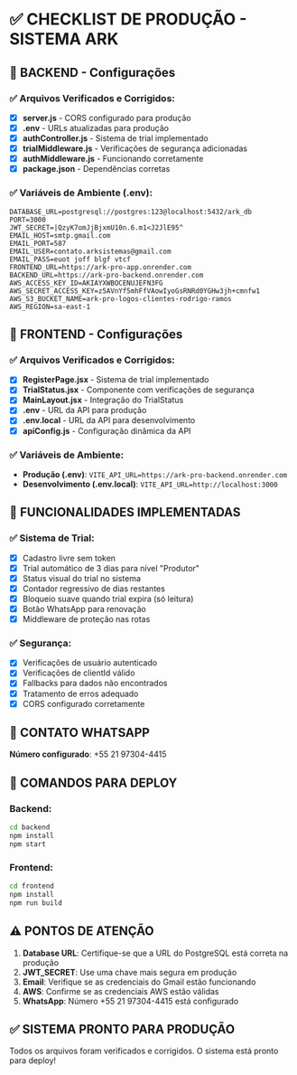 # ✅ CHECKLIST DE PRODUÇÃO - SISTEMA ARK

## 🔧 BACKEND - Configurações

### ✅ Arquivos Verificados e Corrigidos:
- [x] **server.js** - CORS configurado para produção
- [x] **.env** - URLs atualizadas para produção
- [x] **authController.js** - Sistema de trial implementado
- [x] **trialMiddleware.js** - Verificações de segurança adicionadas
- [x] **authMiddleware.js** - Funcionando corretamente
- [x] **package.json** - Dependências corretas

### ✅ Variáveis de Ambiente (.env):
```
DATABASE_URL=postgresql://postgres:123@localhost:5432/ark_db
PORT=3000
JWT_SECRET=|QzyK7omJjBjxmU10n.6.m1<J2JlE95^
EMAIL_HOST=smtp.gmail.com
EMAIL_PORT=587
EMAIL_USER=contato.arksistemas@gmail.com
EMAIL_PASS=euot joff blgf vtcf
FRONTEND_URL=https://ark-pro-app.onrender.com
BACKEND_URL=https://ark-pro-backend.onrender.com
AWS_ACCESS_KEY_ID=AKIAYXWBOCENUJEFN3FG
AWS_SECRET_ACCESS_KEY=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
AWS_S3_BUCKET_NAME=ark-pro-logos-clientes-rodrigo-ramos
AWS_REGION=sa-east-1
```

## 🎨 FRONTEND - Configurações

### ✅ Arquivos Verificados e Corrigidos:
- [x] **RegisterPage.jsx** - Sistema de trial implementado
- [x] **TrialStatus.jsx** - Componente com verificações de segurança
- [x] **MainLayout.jsx** - Integração do TrialStatus
- [x] **.env** - URL da API para produção
- [x] **.env.local** - URL da API para desenvolvimento
- [x] **apiConfig.js** - Configuração dinâmica da API

### ✅ Variáveis de Ambiente:
- **Produção (.env)**: `VITE_API_URL=https://ark-pro-backend.onrender.com`
- **Desenvolvimento (.env.local)**: `VITE_API_URL=http://localhost:3000`

## 🚀 FUNCIONALIDADES IMPLEMENTADAS

### ✅ Sistema de Trial:
- [x] Cadastro livre sem token
- [x] Trial automático de 3 dias para nível "Produtor"
- [x] Status visual do trial no sistema
- [x] Contador regressivo de dias restantes
- [x] Bloqueio suave quando trial expira (só leitura)
- [x] Botão WhatsApp para renovação
- [x] Middleware de proteção nas rotas

### ✅ Segurança:
- [x] Verificações de usuário autenticado
- [x] Verificações de clientId válido
- [x] Fallbacks para dados não encontrados
- [x] Tratamento de erros adequado
- [x] CORS configurado corretamente

## 📱 CONTATO WHATSAPP
**Número configurado**: +55 21 97304-4415

## 🔄 COMANDOS PARA DEPLOY

### Backend:
```bash
cd backend
npm install
npm start
```

### Frontend:
```bash
cd frontend
npm install
npm run build
```

## ⚠️ PONTOS DE ATENÇÃO

1. **Database URL**: Certifique-se que a URL do PostgreSQL está correta na produção
2. **JWT_SECRET**: Use uma chave mais segura em produção
3. **Email**: Verifique se as credenciais do Gmail estão funcionando
4. **AWS**: Confirme se as credenciais AWS estão válidas
5. **WhatsApp**: Número +55 21 97304-4415 está configurado

## ✅ SISTEMA PRONTO PARA PRODUÇÃO

Todos os arquivos foram verificados e corrigidos. O sistema está pronto para deploy!